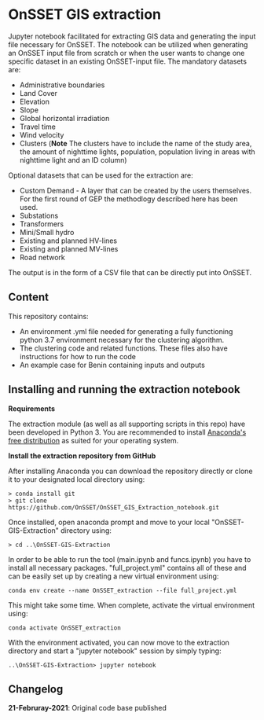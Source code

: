 # OnSSET GIS extraction

Jupyter notebook facilitated for extracting GIS data and generating the input file necessary for OnSSET. The notebook can be utilized when generating an OnSSET input file from scratch or when the user wants to change one specific dataset in an existing OnSSET-input file. The mandatory datasets are:
* Administrative boundaries
* Land Cover
* Elevation
* Slope
* Global horizontal irradiation
* Travel time
* Wind velocity
* Clusters (**Note** The clusters have to include the name of the study area, the amount of nighttime lights, population, population living in areas with nighttime light and an ID column)

Optional datasets that can be used for the extraction are: 

* Custom Demand - A layer that can be created by the users themselves. For the first round of GEP the methodlogy described here has been used.
* Substations
* Transformers
* Mini/Small hydro
* Existing and planned HV-lines
* Existing and planned MV-lines
* Road network

The output is in the form of a CSV file that can be directly put into OnSSET.

## Content
This repository contains:
* An environment .yml file needed for generating a fully functioning python 3.7 environment necessary for the clustering algorithm.
* The clustering code and related functions. These files also have instructions for how to run the code
* An example case for Benin containing inputs and outputs

## Installing and running the extraction notebook

**Requirements**

The extraction module (as well as all supporting scripts in this repo) have been developed in Python 3. You are recommended to install [Anaconda's free distribution](https://www.anaconda.com/distribution/) as suited for your operating system. 

**Install the extraction repository from GitHub**

After installing Anaconda you can download the repository directly or clone it to your designated local directory using:

```
> conda install git
> git clone https://github.com/OnSSET/OnSSET_GIS_Extraction_notebook.git
```
Once installed, open anaconda prompt and move to your local "OnSSET-GIS-Extraction" directory using:
```
> cd ..\OnSSET-GIS-Extraction
```

In order to be able to run the tool (main.ipynb and funcs.ipynb) you have to install all necessary packages. "full_project.yml" contains all of these and can be easily set up by creating a new virtual environment using:

```
conda env create --name OnSSET_extraction --file full_project.yml
```

This might take some time. When complete, activate the virtual environment using:

```
conda activate OnSSET_extraction
```

With the environment activated, you can now move to the extraction directory and start a "jupyter notebook" session by simply typing:

```
..\OnSSET-GIS-Extraction> jupyter notebook 
```
## Changelog
**21-Februray-2021**: Original code base published


